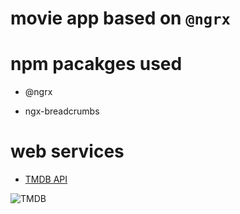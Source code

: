 # movie app based on `@ngrx`

# npm pacakges used

-  @ngrx

- ngx-breadcrumbs


# web services

- [TMDB API](https://www.themoviedb.org/faq/api?language=en)


 ![TMDB](https://www.themoviedb.org/static_cache/v4/logos/primary-green-d70eebe18a5eb5b166d5c1ef0796715b8d1a2cbc698f96d311d62f894ae87085.svg)
